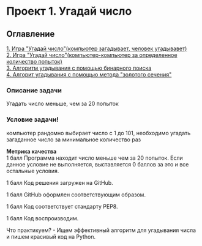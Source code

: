 # Проект 1. Угадай число

## Оглавление  
[1. Игра "Угадай число"(компьютер загадывает, человек угадывавет)](https://github.com/AlexeyDep/SF_project_game_guess_the_number/blob/master/game.py)  
[2. Игра "Угадай число"(компьютер-компьютер за определенное количество попыток)](https://github.com/AlexeyDep/SF_project_game_guess_the_number/blob/master/game_v2.py)  
[3. Алгоритм угадывания с помощью бинарного поиска](https://github.com/AlexeyDep/SF_project_game_guess_the_number/blob/master/guessing_using_binary_search.py)  
[4. Алгорит угадывания с помощью метода "золотого сечения"](https://github.com/AlexeyDep/SF_project_game_guess_the_number/blob/master/game_golden_ratio.py)  


### Описание задачи    
Угадать число меньше, чем за 20 попыток


### Условие задачи!   
компьютер рандомно выбирает число с 1 до 101, необходимо угадать загаданное число за минимальное количество раз

**Метрика качества**     
1 балл Программа находит число меньше чем за 20 попыток. Если данное условие не выполняется, выставляется 0 баллов за это и все остальные условия.

1 балл Код решения загружен на GitHub.

1 балл GitHub оформлен соответствующим образом.

1 балл Код соответствует стандарту PEP8.

1 балл Код воспроизводим.

Что практикуем? - Ищем эффективный алгоритм для угадывания числа и пишем красивый код на Python.
